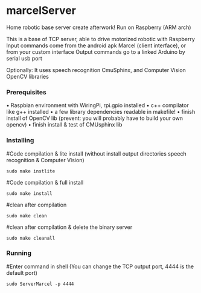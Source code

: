 # marcelServer
Home robotic base server create afterwork! Run on Raspberry (ARM arch)

This is a base of TCP server, able to drive motorized robotic with Raspberry
Input commands come from the android apk Marcel (client interface), or from your custom interface
Output commands go to a linked Arduino by serial usb port

Optionally:
It uses speech recognition CmuSphinx, and Computer Vision OpenCV libraries

### Prerequisites

• Raspbian environment with WiringPi, rpi.gpio installed
• c++ compilator like g++ installed
• a few library dependencies readable in makefile!
• finish install of OpenCV lib (prevent: you will probably have to build your own opencv)
• finish install & test of CMUsphinx lib

### Installing

#Code compilation & lite install (without install output directories speech recognition & Computer Vision)
```
sudo make instlite
```
#Code compilation & full install
```
sudo make install
```

#clean after compilation
```
sudo make clean
```

#clean after compilation & delete the binary server
```
sudo make cleanall
```

### Running

#Enter command in shell (You can change the TCP output port, 4444 is the default port)
```
sudo ServerMarcel -p 4444
```


